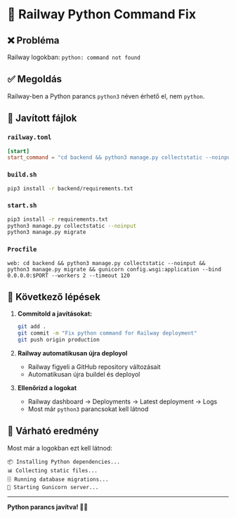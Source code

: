 # 🚂 Railway Python Command Fix

## ❌ Probléma
Railway logokban: `python: command not found`

## ✅ Megoldás
Railway-ben a Python parancs `python3` néven érhető el, nem `python`.

## 🔧 Javított fájlok

### `railway.toml`
```toml
[start]
start_command = "cd backend && python3 manage.py collectstatic --noinput && python3 manage.py migrate && gunicorn config.wsgi:application --bind 0.0.0.0:$PORT --workers 2 --timeout 120"
```

### `build.sh`
```bash
pip3 install -r backend/requirements.txt
```

### `start.sh`
```bash
pip3 install -r requirements.txt
python3 manage.py collectstatic --noinput
python3 manage.py migrate
```

### `Procfile`
```
web: cd backend && python3 manage.py collectstatic --noinput && python3 manage.py migrate && gunicorn config.wsgi:application --bind 0.0.0.0:$PORT --workers 2 --timeout 120
```

## 🚀 Következő lépések

1. **Commitold a javításokat:**
   ```bash
   git add .
   git commit -m "Fix python command for Railway deployment"
   git push origin production
   ```

2. **Railway automatikusan újra deployol**
   - Railway figyeli a GitHub repository változásait
   - Automatikusan újra buildel és deployol

3. **Ellenőrizd a logokat**
   - Railway dashboard → Deployments → Latest deployment → Logs
   - Most már `python3` parancsokat kell látnod

## 🎯 Várható eredmény

Most már a logokban ezt kell látnod:
```
📦 Installing Python dependencies...
📊 Collecting static files...
🗄️ Running database migrations...
🎯 Starting Gunicorn server...
```

---

**Python parancs javítva! 🐍✅**
